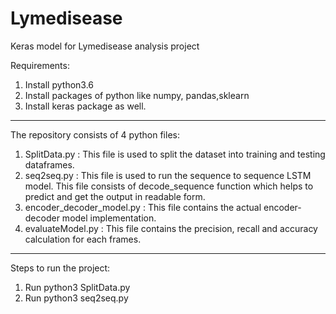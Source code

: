 # Lymedisease
Keras model for Lymedisease analysis project

Requirements:
1. Install python3.6
2. Install packages of python like numpy, pandas,sklearn
3. Install keras package as well.

**********************************************************************************************************************
The repository consists of 4 python files:
1. SplitData.py : This file is used to split the dataset into training and testing dataframes.
2. seq2seq.py : This file is used to run the sequence to sequence LSTM model. This file consists of decode_sequence
                function which helps to predict and get the output in readable form.
3. encoder_decoder_model.py : This file contains the actual encoder-decoder model implementation.
4. evaluateModel.py : This file contains the precision, recall and accuracy calculation for each frames.

**********************************************************************************************************************
Steps to run the project:
1. Run python3 SplitData.py
2. Run python3 seq2seq.py

